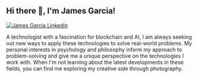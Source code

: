 <h2> Hi there 👋, I'm James Garcia! </h2>

[![James Garcia Linkedin](https://img.shields.io/badge/LinkedIn-0077B5?style=for-the-badge&logo=linkedin&logoColor=white)](https://www.linkedin.com/in/jimmyjgarcia/)

A technologist with a fascination for blockchain and AI, I am always seeking out new ways to apply these technologies to solve real-world problems. My personal interests in psychology and philosophy inform my approach to problem-solving and give me a unique perspective on the technologies I work with. When I'm not learning about the latest developments in these fields, you can find me exploring my creative side through photography.
